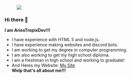 <figure><img src="https://media.discordapp.net/attachments/801838960506568735/806670746600341554/My_Post.jpg?width=1440&height=360"><figcaption></figcaption></figure>

### Hi there 👋

**I am AriesTropixDev!!!**
- I have experience with HTML 5 and node.js.
- I have experience making websites and discord bots.
- I am working to get my degree in computer programming.
- I am also working to get my high school diploma.
- I am a freshman in high school and working to graduate!
- And Heres my Website: [My Site](https://ariestropixdev.github.io/AriesTropixDevs-Site/ "AriesTropixDev")<br />
**Welp that's all about me!!!**


